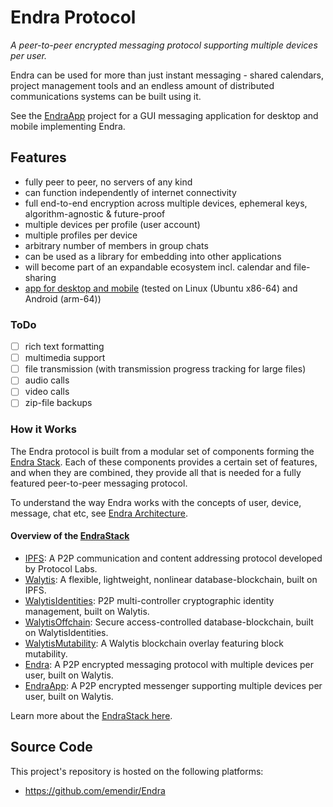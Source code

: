 
# Endra Protocol

_A peer-to-peer encrypted messaging protocol supporting multiple devices per user._

Endra can be used for more than just instant messaging - shared calendars, project management tools and an endless amount of distributed communications systems can be built using it.

See the [EndraApp](../EndraApp/1-IntroToEndraApp.md) project for a GUI messaging application for desktop and mobile implementing Endra.

## Features

- fully peer to peer, no servers of any kind
- can function independently of internet connectivity
- full end-to-end encryption across multiple devices, ephemeral keys, algorithm-agnostic & future-proof
- multiple devices per profile (user account)
- multiple profiles per device
- arbitrary number of members in group chats
- can be used as a library for embedding into other applications
- will become part of an expandable ecosystem incl. calendar and file-sharing
- [app for desktop and mobile](https://github.com/emendir/EndraApp) (tested on Linux (Ubuntu x86-64) and Android (arm-64))

### ToDo

- [ ] rich text formatting
- [ ] multimedia support
- [ ] file transmission (with transmission progress tracking for large files)
- [ ] audio calls
- [ ] video calls
- [ ] zip-file backups

### How it Works

The Endra protocol is built from a modular set of components forming the [Endra Stack](./2-EndraStack.md).
Each of these components provides a certain set of features, and when they are combined, they provide all that is needed for a fully featured peer-to-peer messaging protocol.

To understand the way Endra works with the concepts of user, device, message, chat etc, see [Endra Architecture](3-MessagingArchitecture.md).

#### Overview of the [EndraStack](./2-EndraStack.md)

- [IPFS](https://ipfs.tech):  A P2P communication and content addressing protocol developed by Protocol Labs.
- [Walytis](../Walytis/Meaning/IntroductionToWalytis.md): A flexible, lightweight, nonlinear database-blockchain, built on IPFS.
- [WalytisIdentities](../WalytisIdentities/1-IntroToWalytisIdentities.md): P2P multi-controller cryptographic identity management, built on Walytis.
- [WalytisOffchain](../WalytisOffchain/1-IntroToWalytisOffchain.md): Secure access-controlled database-blockchain, built on WalytisIdentities.
- [WalytisMutability](../WalytisMutability/1-IntroToWalytisMutability.md): A Walytis blockchain overlay featuring block mutability.
- [Endra](../Endra/1-IntroToEndra.md): A P2P encrypted messaging protocol with multiple devices per user, built on Walytis.
- [EndraApp](../EndraApp/1-IntroToEndraApp.md): A P2P encrypted messenger supporting multiple devices per user, built on Walytis.

Learn more about the [EndraStack here](./2-EndraStack.md).

## Source Code

This project's repository is hosted on the following platforms:
- https://github.com/emendir/Endra